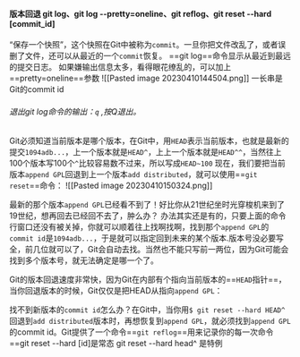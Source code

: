 #### 版本回退  git log、git log --pretty=oneline、git reflog、git reset --hard [commit_id]

“保存一个快照”，这个快照在Git中被称为`commit`。一旦你把文件改乱了，或者误删了文件，还可以从最近的一个`commit`恢复。
==git log==命令显示从最近到最远的提交日志。
如果嫌输出信息太多，看得眼花缭乱的，可以加上==pretty=oneline==参数
![[Pasted image 20230410144504.png]]
一长串是Git的commit id

###### 退出git log命令的输出：`q` ,按Q退出。

Git必须知道当前版本是哪个版本，在Git中，用`HEAD`表示当前版本，也就是最新的提交`1094adb...`，上一个版本就是`HEAD^`，上上一个版本就是`HEAD^^`，当然往上100个版本写100个`^`比较容易数不过来，所以写成`HEAD~100`
现在，我们要把当前版本`append GPL`回退到上一个版本`add distributed`，就可以使用==`git reset`==命令：
![[Pasted image 20230410150324.png]]

最新的那个版本`append GPL`已经看不到了！好比你从21世纪坐时光穿梭机来到了19世纪，想再回去已经回不去了，肿么办？
办法其实还是有的，只要上面的命令行窗口还没有被关掉，你就可以顺着往上找啊找啊，找到那个`append GPL`的`commit id`是`1094adb...`，于是就可以指定回到未来的某个版本.版本号没必要写全，前几位就可以了，Git会自动去找。当然也不能只写前一两位，因为Git可能会找到多个版本号，就无法确定是哪一个了。

Git的版本回退速度非常快，因为Git在内部有个指向当前版本的==`HEAD`指针==，当你回退版本的时候，Git仅仅是把HEAD从指向`append GPL`：

找不到新版本的`commit id`怎么办？在Git中，当你用`$ git reset --hard HEAD^`回退到`add distributed`版本时，再想恢复到`append GPL`，就必须找到`append GPL`的commit id。Git提供了一个命令==`git reflog`==用来记录你的每一次命令
==git reset --hard [id]是常态
git reset --hard head^ 是特例